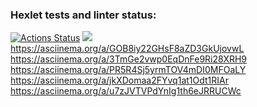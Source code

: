 ### Hexlet tests and linter status:
[![Actions Status](https://github.com/ElinaUn3/frontend-project-44/actions/workflows/hexlet-check.yml/badge.svg)](https://github.com/ElinaUn3/frontend-project-44/actions)
<a href="https://codeclimate.com/github/ElinaUn3/frontend-project-44/maintainability"><img src="https://api.codeclimate.com/v1/badges/fcc337da6db80a233e7a/maintainability" /></a>
https://asciinema.org/a/GOB8iy22GHsF8aZD3GkUjovwL
https://asciinema.org/a/3TmGe2vwp0EqDnFe9Ri28XRH9
https://asciinema.org/a/PR5R4Sj5yrmTOV4mDI0MFOaLY
https://asciinema.org/a/jkXDomaa2FYvq1at1Odt1RIAr
https://asciinema.org/a/u7zJVTVPdYnIg1th6eJRRUCWc